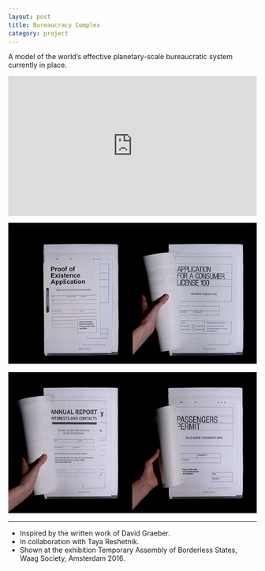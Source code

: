 ```yaml
---
layout: post
title: Bureaucracy Complex
category: project
---
```


A model of the world’s effective planetary-scale bureaucratic system currently in place.

<div class="media-with-footnotes"><div style="padding:56.25% 0 0 0;position:relative;"><iframe src="https://player.vimeo.com/video/201737657?h=44044dbf5c&amp;badge=0&amp;autopause=0&amp;player_id=0&amp;app_id=58479" frameborder="0" allow="autoplay; fullscreen; picture-in-picture" allowfullscreen style="position:absolute;top:0;left:0;width:100%;height:100%;" title="BUREAUCRACY COMPLEX"></iframe></div><script src="https://player.vimeo.com/api/player.js"></script></div>

![](/assets/media/bureaucracy_complex_publication_01.png)

![](/assets/media/bureaucracy_complex_publication_02.png)

---

<ul class=credits>
  <li>Inspired by the written work of David Graeber.</li>
  <li>In collaboration with Taya Reshetnik.</li>
  <li>Shown at the exhibition Temporary Assembly of Borderless States, Waag Society, Amsterdam 2016.</li>
</ul>
